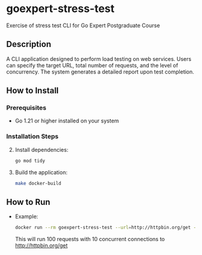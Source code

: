 # goexpert-stress-test
Exercise of stress test CLI for Go Expert Postgraduate Course

## Description

A CLI application designed to perform load testing on web services. Users can specify the target URL, total number of requests, and the level of concurrency. The system generates a detailed report upon test completion.

## How to Install

### Prerequisites
- Go 1.21 or higher installed on your system

### Installation Steps

2. Install dependencies:
   ```bash
   go mod tidy
   ```

3. Build the application:
   ```bash
   make docker-build
   ```

## How to Run

- Example:
   ```bash
   docker run --rm goexpert-stress-test --url=http://httpbin.org/get --requests=100 --concurrency=10
   ```
   This will run 100 requests with 10 concurrent connections to http://httpbin.org/get
